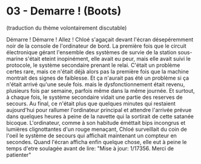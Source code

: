 # 03 - Demarre ! (Boots)

(traduction du thème volontairement discutable)

Démarre ! Démarre ! Allez ! Chloé s'agaçait devant l'écran désepéremment noir de la console de l'ordinateur de bord. La première fois que le circuit électronique gérant l'ensemble des systèmes de survie de la station sous-marine s'était eteint inopinément, elle avait eu peur, mais elle avait suivi le protocole, le système secondaire prenant le relai. C'était un problème certes rare, mais ce n'était déjà alors pas la première fois que la machine montrait des signes de faiblesse. Et ça n'aurait pas été un problème si ça n'était arrivé qu'une seule fois. mais le dysfonctionnement était revenu, plusieurs fois par semaine, parfois même dans la même journée. Et surtout, à chaque fois, le système secondaire vidait une partie des reserves de secours. Au final, ce n'était plus que quelques minutes qui restaient aujourd'hui pour rallumer l'ordinateur principal et attendre l'arrivée prévue dans quelques heures à peine de la navette qui la sortirait de cette satanée bicoque. L'ordinateur, comme à son habitude éméttait bips incongrus et lumières clignottantes d'un rouge menaçant, Chloé surveillait du coin de l'oeil le système de secours qui affichait maintenant un compteur en secondes. Quand l'écran afficha enfin quelque chose, elle eut à peine le temps d'etre soulagée avant de lire: "Mise à jour: 1/17356. Merci de patienter"
